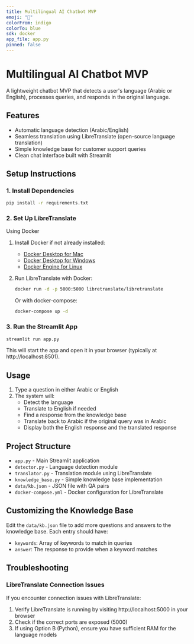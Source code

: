 ```yaml
---
title: Multilingual AI Chatbot MVP
emoji: "🤖"
colorFrom: indigo
colorTo: blue
sdk: docker
app_file: app.py
pinned: false
---
```



# Multilingual AI Chatbot MVP

A lightweight chatbot MVP that detects a user's language (Arabic or English), processes queries, and responds in the original language.

## Features

- Automatic language detection (Arabic/English)
- Seamless translation using LibreTranslate (open-source language translation)
- Simple knowledge base for customer support queries
- Clean chat interface built with Streamlit

## Setup Instructions

### 1. Install Dependencies

```bash
pip install -r requirements.txt
```

### 2. Set Up LibreTranslate

Using Docker

1. Install Docker if not already installed:
   - [Docker Desktop for Mac](https://docs.docker.com/desktop/install/mac-install/)
   - [Docker Desktop for Windows](https://docs.docker.com/desktop/install/windows-install/)
   - [Docker Engine for Linux](https://docs.docker.com/engine/install/)

2. Run LibreTranslate with Docker:
   ```bash
   docker run -d -p 5000:5000 libretranslate/libretranslate
   ```

   Or with docker-compose:
   ```bash
   docker-compose up -d
   ```


### 3. Run the Streamlit App

```bash
streamlit run app.py
```

This will start the app and open it in your browser (typically at http://localhost:8501).

## Usage

1. Type a question in either Arabic or English
2. The system will:
   - Detect the language
   - Translate to English if needed
   - Find a response from the knowledge base
   - Translate back to Arabic if the original query was in Arabic
   - Display both the English response and the translated response

## Project Structure

- `app.py` - Main Streamlit application
- `detector.py` - Language detection module
- `translator.py` - Translation module using LibreTranslate
- `knowledge_base.py` - Simple knowledge base implementation
- `data/kb.json` - JSON file with QA pairs
- `docker-compose.yml` - Docker configuration for LibreTranslate

## Customizing the Knowledge Base

Edit the `data/kb.json` file to add more questions and answers to the knowledge base. Each entry should have:
- `keywords`: Array of keywords to match in queries
- `answer`: The response to provide when a keyword matches

## Troubleshooting

### LibreTranslate Connection Issues

If you encounter connection issues with LibreTranslate:

1. Verify LibreTranslate is running by visiting http://localhost:5000 in your browser
2. Check if the correct ports are exposed (5000)
3. If using Option B (Python), ensure you have sufficient RAM for the language models 